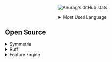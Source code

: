 <div align="center">
  
![Anurag's GitHub stats](https://github-readme-stats.vercel.app/api?username=VascoSch92&show_icons=true&rank_icon=github&theme=transparent&include_all_commits=true&show=prs_merged)

<details>
  <summary>Most Used Language</summary>

  <div align="center">

  [![Top Langs](https://github-readme-stats.vercel.app/api/top-langs/?username=VascoSch92&layout=compact&theme=transparent)](https://github.com/anuraghazra/github-readme-stats)

  </div>
        
</details>

</div>

## Open Source

<details>
  <summary>Symmetria</summary>
  
  - **Description:**  Symmetria provides an intuitive, thorough, and comprehensive framework for interacting with the symmetric group and its elements.  
  
  - **Repository:**  [VascoSch92/symmetria](https://github.com/VascoSch92/symmetria)
    
  - **(Some) Contributions:**  Creator & Maintainer  
    
</details>

<details>
  <summary>Ruff</summary>

  - **Description:**  An extremely fast Python linter and code formatter, written in Rust.
  
  - **Repository:**  [astral-sh/ruff](https://github.com/astral-sh/ruff)
    
  - **(Some) Contributions:**
      - https://github.com/astral-sh/ruff/pull/15980
      - https://github.com/astral-sh/ruff/pull/15930
      - https://github.com/astral-sh/ruff/pull/15988
    
</details>

<details>
  <summary>Feature Engine</summary>

  - **Description:**  Feature engineering package with sklearn like functionality.
  
  - **Repository:**  [feature-engine/feature_engine](https://github.com/feature-engine/feature_engine)
    
  - **(Some) Contributions:**
      - https://github.com/feature-engine/feature_engine/pull/806
        
</details>
